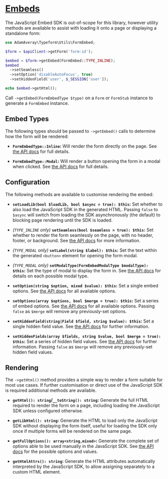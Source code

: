 # [Embeds](https://www.typeform.com/developers/embed/)

The JavaScript Embed SDK is out-of-scope for this library, however utility methods are available to assist with loading it onto a page or displaying a standalone form:

```php
use AdamAveray\Typeform\Utils\FormEmbed;

$form = $apiClient->getForm('form-id');

$embed = $form->getEmbed(FormEmbed::TYPE_INLINE);
$embed
  ->setSeamless()
  ->setOption('disableAutoFocus', true)
  ->setHiddenField('user', $_SESSION['user']);

echo $embed->getHtml();
```

Call `->getEmbed(FormEmbedType $type)` on a `Form` or `FormStub` instance to generate a `FormEmbed` instance.

## Embed Types

The following types should be passed to `->getEmbed()` calls to determine how the form will be rendered:

- **`FormEmbedType::Inline`:** Will render the form directly on the page. See [the API docs](https://www.typeform.com/developers/embed/inline/) for full details.

- **`FormEmbedType::Modal`:** Will render a button opening the form in a modal when clicked. See [the API docs](https://www.typeform.com/developers/embed/modal/) for full details.

## Configuration

The following methods are available to customise rendering the embed:

- **`setLoadLib(bool $loadLib, bool $async = true): $this`:** Set whether to also load the JavaScript SDK in the generated HTML. Passing `false` to `$async` will switch from loading the SDK asynchronously (the default) to blocking page rendering until the SDK is loaded.

- _(`TYPE_INLINE` only)_ **`setSeamless(bool $seamless = true): $this`:** Set whether to render the form seamlessly on the page, with no header, footer, or background. See [the API docs](https://www.typeform.com/developers/embed/inline/#seamless-inline-embed) for more information.

- _(`TYPE_MODAL` only)_ **`setLabel(string $label): $this`:** Set the text within the generated `<button>` element for opening the form modal.

- _(`TYPE_MODAL` only)_ **`setModalType(FormEmbedModalType $modalType): $this`:** Set the type of modal to display the form in. See [the API docs](https://www.typeform.com/developers/embed/modal/) for details on each possible modal type.

- **`setOption(string $option, mixed $value): $this`:** Set a single embed options. See [the API docs](https://www.typeform.com/developers/embed/configuration/#available-options) for all available options.

- **`setOptions(array $options, bool $merge = true): $this`:** Set a series of embed options. See [the API docs](https://www.typeform.com/developers/embed/configuration/#available-options) for all available options. Passing `false` as `$merge` will remove any previously-set options.

- **`setHiddenField(string|Field $field, string $value): $this`:** Set a single hidden field value. See [the API docs](https://www.typeform.com/developers/embed/hidden-fields/) for further information.

- **`setHiddenFields(array $fields, string $value, bool $merge = true): $this`:** Set a series of hidden field values. See [the API docs](https://www.typeform.com/developers/embed/hidden-fields/) for further information. Passing `false` as `$merge` will remove any previously-set hidden field values.

## Rendering

The `->getHtml()` method provides a simple way to render a form suitable for most use cases. If further customisation or direct use of the JavaScript SDK is required additional methods are available.

- **`getHtml(): string`/`__toString(): string`:** Generate the full HTML required to render the form on a page, including loading the JavaScript SDK unless configured otherwise.

- **`getLibHtml(): string`:** Generate the HTML to load only the JavaScript SDK without displaying the form itself, useful for loading the SDK only once if multiple forms will be rendered on the same page.

- **`getFullOptions(): array<string,mixed>`:** Generate the complete set of options able to be used manually in the JavaScript SDK. See [the API docs](https://www.typeform.com/developers/embed/configuration/#available-options) for the possible options and values.

- **`getHtmlAttrs(): string`:** Generate the HTML attributes automatically interpreted by the JavaScript SDK, to allow assigning separately to a custom HTML element.

